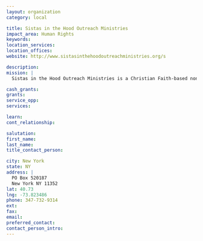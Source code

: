 ```yaml
---
layout: organization
category: local

title: Sistas in the Hood Outreach Ministries
impact_area: Human Rights
keywords: 
location_services: 
location_offices: 
website: http://www.sistasinthehoodoutreachministries.org/s

description: 
mission: |
  Sistas in the Hood Outreach Ministries is a Christian Faith-based non-for-profit organization.  It was founded to be a public charity in order to bring relief to low-income, distressed, unemployed and under-privileged single mothers located in the Flushing/Bayside, Queens area of New York.

cash_grants: 
grants: 
service_opp: 
services: 

learn: 
cont_relationship: 

salutation: 
first_name: 
last_name: 
title_contact_person: 

city: New York
state: NY
address: |
  PO Box 520187  
  New York NY 11352
lat: 40.73
lng: -73.823486
phone: 347-732-9314
ext: 
fax: 
email: 
preferred_contact: 
contact_person_intro: 
---
```

